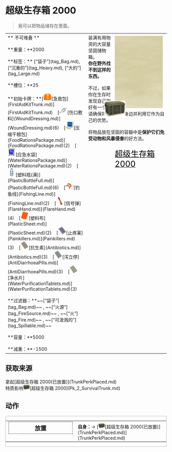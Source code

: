 # 超级生存箱 2000  
> 我可以把物品储存在里面。  
  
<style>
        .table6212 th,td{
            text-align:left;
            vertical-align:top;
        }
        </style><table class="table table-bordered table6212" data-toggle="table"  data-show-header="false"><thead style="display:none"><tr ><th  style="width:50%;"  >title</th><th  style="width:50%;"  ></th></tr></thead><tr ><td  style="width:50%;"  >** 不可堆叠 **<br><br>**重量：**2000<br><br>**标签：**	[“袋子”](tag_Bag.md), [“沉重的”](tag_Heavy.md), [“大的”](tag_Large.md)<br><br>**槽位：**25<br><br>**初始卡牌：**[<div style="width:25px;display:inline-block;text-align:center"><img decoding="async" src="../wiki/Sprite/FirstAidKit.png" href="a.md" style="max-width:25px;max-height:25px;"></div>[急救包](FirstAidKitTrunk.md)](FirstAidKitTrunk.md)&nbsp;&nbsp;&nbsp;&nbsp;[<div style="width:25px;display:inline-block;text-align:center"><img decoding="async" src="../wiki/Sprite/Dressing.png" href="a.md" style="max-width:25px;max-height:25px;"></div>[伤口敷料](WoundDressing.md)](WoundDressing.md)(6)&nbsp;&nbsp;&nbsp;&nbsp;[<div style="width:25px;display:inline-block;text-align:center"><img decoding="async" src="../wiki/Sprite/FoodRationsPackage.png" href="a.md" style="max-width:25px;max-height:25px;"></div>[压缩干粮包](FoodRationsPackage.md)](FoodRationsPackage.md)(2)&nbsp;&nbsp;&nbsp;&nbsp;[<div style="width:25px;display:inline-block;text-align:center"><img decoding="async" src="../wiki/Sprite/WaterRationsPackage.png" href="a.md" style="max-width:25px;max-height:25px;"></div>[应急水袋](WaterRationsPackage.md)](WaterRationsPackage.md)(2)&nbsp;&nbsp;&nbsp;&nbsp;[<div style="width:25px;display:inline-block;text-align:center"><img decoding="async" src="../wiki/Sprite/PlasticBottle.png" href="a.md" style="max-width:25px;max-height:25px;"></div>[塑料瓶(满)](PlasticBottleFull.md)](PlasticBottleFull.md)(6)&nbsp;&nbsp;&nbsp;&nbsp;[<div style="width:25px;display:inline-block;text-align:center"><img decoding="async" src="../wiki/Sprite/FishingLine.png" href="a.md" style="max-width:25px;max-height:25px;"></div>[钓鱼线](FishingLine.md)](FishingLine.md)(2)&nbsp;&nbsp;&nbsp;&nbsp;[<div style="width:25px;display:inline-block;text-align:center"><img decoding="async" src="../wiki/Sprite/Flare.png" href="a.md" style="max-width:25px;max-height:25px;"></div>[信号弹](FlareHand.md)](FlareHand.md)(4)&nbsp;&nbsp;&nbsp;&nbsp;[<div style="width:25px;display:inline-block;text-align:center"><img decoding="async" src="../wiki/Sprite/plastic sheet.png" href="a.md" style="max-width:25px;max-height:25px;"></div>[塑料布](PlasticSheet.md)](PlasticSheet.md)(2)&nbsp;&nbsp;&nbsp;&nbsp;[<div style="width:25px;display:inline-block;text-align:center"><img decoding="async" src="../wiki/Sprite/Painkillers.png" href="a.md" style="max-width:25px;max-height:25px;"></div>[止‍疼薬](Painkillers.md)](Painkillers.md)(3)&nbsp;&nbsp;&nbsp;&nbsp;[<div style="width:25px;display:inline-block;text-align:center"><img decoding="async" src="../wiki/Sprite/Antibiotics.png" href="a.md" style="max-width:25px;max-height:25px;"></div>[抗生素](Antibiotics.md)](Antibiotics.md)(3)&nbsp;&nbsp;&nbsp;&nbsp;[<div style="width:25px;display:inline-block;text-align:center"><img decoding="async" src="../wiki/Sprite/Anti-Diarrhoea.png" href="a.md" style="max-width:25px;max-height:25px;"></div>[泻立停](AntiDiarrhoeaPills.md)](AntiDiarrhoeaPills.md)(3)&nbsp;&nbsp;&nbsp;&nbsp;[<div style="width:25px;display:inline-block;text-align:center"><img decoding="async" src="../wiki/Sprite/Seasickness.png" href="a.md" style="max-width:25px;max-height:25px;"></div>[净水片](WaterPurificationTablets.md)](WaterPurificationTablets.md)(3)<br><br>**过滤器：**~~[“袋子”](tag_Bag.md)~~ , ~~[“火源”](tag_FireSource.md)~~ , ~~[“火”](tag_Fire.md)~~ , ~~[“可泼溅的”](tag_Spillable.md)~~<br><br>**容量：**5000<br><br>**减重：**-1500</td><td  style="width:50%;"  ><div style="float:right; margin:5px"><div class="gamecard" style="width:150px; height:225px;"><a href="TrunkPerk.md" style="color:black"><img class="bg" decoding="async" src="../wiki/Sprite/BG_SandFront.png" href="a.md" style="max-width:150px;max-height:225px;"><img decoding="async" src="../wiki/Sprite/Trunk.png" class="cardimage" style="transform: translate(-50%, -50%) scale(0.4398826979472141);"><span style="font-size: 25px;">超级生存箱 2000</span></a></div></div>装满有用物资的大容量坚固储物箱。<br><b>你在野外找不到这样的东西。</b><br><br>不过，如果你在生存时发现自己刚好有一个，请确保将其保留在身边并利用它作为自己的优势。<br><br>将物品放在坚固的容器中是<b>保护它们免受动物和风暴侵害</b>的好方法。</td></tr></tbody></table>  
  
## 获取来源  
<div style="display:inline-block"><div class="gamedatalist" style="text-align:left;min-width:200px;min-height:0px;"><div style="display:inline-block"><div style="display:inline-block;vertical-align:middle;">拿起</div><div style="display:inline-block;vertical-align:middle;">[超级生存箱 2000(已放置)](TrunkPerkPlaced.md)</div></div></div><div class="gamedatalist" style="text-align:left;min-width:200px;min-height:0px;"><div style="display:inline-block"><div style="display:inline-block;vertical-align:middle;">特质影响</div><div style="display:inline-block;vertical-align:middle;"><div style="width:20px;display:inline-block;text-align:center"><img decoding="async" src="../wiki/Sprite/Trunk.png" href="a.md" style="max-width:20px;max-height:20px;"></div>[超级生存箱 2000](Pk_2_SurvivalTrunk.md)</div></div></div></div>  
  
## 动作  
<div  style="border:1px solid #BBB"><table><tr><td rowspan="2" style="width:200px;text-align:center;font-size:1.3em;font-weight:bold"><div style="padding:5px;border:1px dashed #333"><div>放置</div></div></td><td></td></tr><tr><td><b>自身：</b>→ [<div style="width:20px;display:inline-block;text-align:center"><img decoding="async" src="../wiki/Sprite/Trunk.png" href="a.md" style="max-width:20px;max-height:20px;"></div>[超级生存箱 2000(已放置)](TrunkPerkPlaced.md)](TrunkPerkPlaced.md)</td></tr></table></div>  
  
  


<script>document.title="超级生存箱 2000 - 卡牌生存百科 Card Survival Wiki";</script>